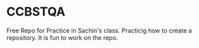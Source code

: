 # CCBSTQA
Free Repo for Practice in Sachin's class.
Practicig how to create a repository.
It is fun to work on the repo.
